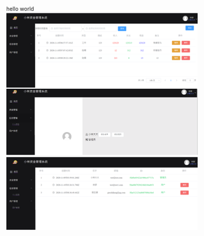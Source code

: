 hello world
![image](https://github.com/fine509/vue_node.js-/blob/master/client/src/assets/img/1605015756(1).jpg)
![image](https://github.com/fine509/vue_node.js-/blob/master/client/src/assets/img/1605015785(1).jpg    )
![image](https://github.com/fine509/vue_node.js-/blob/master/client/src/assets/img/1605015813(1).jpg)